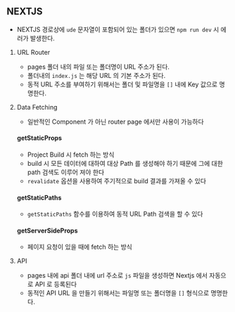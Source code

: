 ## NEXTJS

- NEXTJS 경로상에 `ude` 문자열이 포함되어 있는 폴더가 있으면 `npm run dev` 시 에러가 발생한다.

1. URL Router

   - pages 폴더 내의 파일 또는 폴더명이 URL 주소가 된다.
   - 폴더내의 `index.js` 는 해당 URL 의 기본 주소가 된다.
   - 동적 URL 주소를 부여하기 위해서는 폴더 및 파일명을 `[]` 내에 Key 값으로 명명한다.

2. Data Fetching

   - 일반적인 Component 가 아닌 router page 에서만 사용이 가능하다

   #### getStaticProps

   - Project Build 시 fetch 하는 방식
   - build 시 모든 데이터에 대하여 대상 Path 를 생성해야 하기 때문에 그에 대한 path 검색도 이루어 져야 한다
   - `revalidate` 옵션을 사용하여 주기적으로 build 결과를 가져올 수 있다

   #### getStaticPaths

   - `getStaticPaths` 함수를 이용하여 동적 URL Path 검색을 할 수 있다

   #### getServerSideProps

   - 페이지 요청이 있을 때에 fetch 하는 방식

3. API

   - pages 내에 api 폴더 내에 url 주소로 `js` 파일을 생성하면 Nextjs 에서 자동으로 API 로 등록된다
   - 동적인 API URL 을 만들기 위해서는 파일명 또는 폴더명을 `[]` 형식으로 명명한다.
